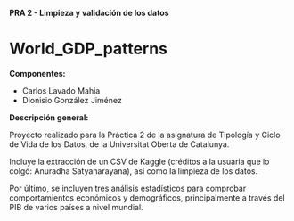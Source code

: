 **PRA 2 - Limpieza y validación de los datos**
# World_GDP_patterns

**Componentes:**

- Carlos Lavado Mahia
- Dionisio González Jiménez

**Descripción general:**

Proyecto realizado para la Práctica 2 de la asignatura de Tipología y Ciclo de Vida de los Datos, de la Universitat Oberta de Catalunya.

Incluye la extracción de un CSV de Kaggle (créditos a la usuaria que lo colgó: Anuradha Satyanarayana), así como la limpieza de los datos.

Por último, se incluyen tres análisis estadísticos para comprobar comportamientos económicos y demográficos, principalmente a través del
PIB de varios países a nivel mundial.



